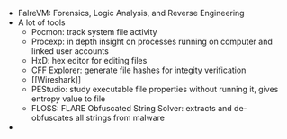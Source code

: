 - FalreVM: Forensics, Logic Analysis, and Reverse Engineering
- A lot of tools
	- Pocmon: track system file activity
	- Procexp: in depth insight on processes running on computer and linked user accounts
	- HxD: hex editor for editing files
	- CFF Explorer: generate file hashes for integity verification
	- [[Wireshark]]
	- PEStudio: study executable file properties without running it, gives entropy value to file
	- FLOSS: FLARE Obfuscated String Solver: extracts and de-obfuscates all strings from malware
- 